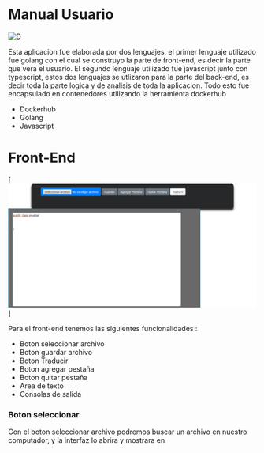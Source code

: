 # Manual Usuario


[![D](https://opennebula.io/wp-content/uploads/2020/05/DockerHub.png)](https://hub.docker.com/repository/registry-1.docker.io/vernik22/proyecto2vernikyaxon/tags?page=1)

Esta aplicacion fue elaborada por dos lenguajes, el primer lenguaje utilizado fue golang con el cual se construyo la parte de front-end, es decir la parte que vera el usuario.
El segundo lenguaje utilizado fue javascript junto con typescript, estos dos lenguajes se utlizaron para la parte del back-end, es decir toda la parte logica y de analisis de toda la aplicacion.
Todo esto fue encapsulado en contenedores utilizando la herramienta dockerhub

  - Dockerhub
  - Golang
  - Javascript

# Front-End
[![D](./imagenes/Front-end1.png)]


Para el front-end tenemos las siguientes funcionalidades :
  - Boton seleccionar archivo
  - Boton guardar archivo
  - Boton Traducir
  - Boton agregar pestaña
  - Boton quitar pestaña
  - Area de texto
  - Consolas de salida

### Boton seleccionar
Con el boton seleccionar archivo podremos buscar un archivo en nuestro computador, y la interfaz lo abrira y mostrara en 
